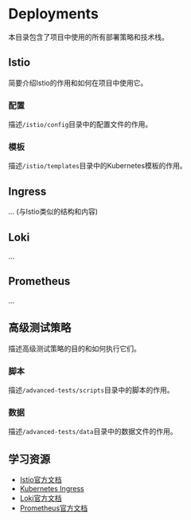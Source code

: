 # Deployments

本目录包含了项目中使用的所有部署策略和技术栈。

## Istio

简要介绍Istio的作用和如何在项目中使用它。

### 配置

描述`/istio/config`目录中的配置文件的作用。

### 模板

描述`/istio/templates`目录中的Kubernetes模板的作用。

## Ingress

... (与Istio类似的结构和内容)

## Loki

...

## Prometheus

...

## 高级测试策略

描述高级测试策略的目的和如何执行它们。

### 脚本

描述`/advanced-tests/scripts`目录中的脚本的作用。

### 数据

描述`/advanced-tests/data`目录中的数据文件的作用。

## 学习资源

- [Istio官方文档](https://istio.io/latest/docs/)
- [Kubernetes Ingress](https://kubernetes.io/docs/concepts/services-networking/ingress/)
- [Loki官方文档](https://grafana.com/docs/loki/latest/)
- [Prometheus官方文档](https://prometheus.io/docs/introduction/overview/)
